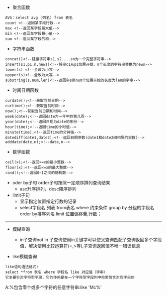 - 聚合函数
```mysql
AVG：select avg (列名) from 表名
count <!--返回某字段行数-->
max <!--返回某字段最大值-->
min <!--返回某字段最小值-->
sum <!--返回某字段的和-->
```

- 字符串函数
```mysql
concat()<!--链接字符串s1,s2....sn为一个完整字符串-->
insert(s1,p1,n,news)<!--将串c1从p1位置开始，n个长度的字符串替换为news-->
lower(s) <!--全改为小写-->
uppper(s)<!--全改为大写-->
substring(s,num,len)<!--返回串s第num个位置开始的长度为len的字串-->
```

- 时间日期函数
```mysql
curdate();<!--获取当前日期-->
curtime();<!--获取当前时间-->
now();<!--获取当前日期和时间-->
week(date);<!--返回date为一年中的第几周-->
year(date);<!--返回日期为date的年份-->
hour(time);<!--返回time的小时值-->
minute(time);<!--返回time的分钟值-->
datediff(date1,date2);<!--返回日期参数(date1和date2间相隔的天数)-->
adddate(date,n);<!--date,n-->
```

- 数学函数
```mysql
ceil(x);<!--返回>=x的最小整数-->
floor(x);<!--返回<=x的最大整数-->
rand();<!--返回0~1之间的随机数-->
```

- oder by子句
  order子句按照一定顺序排列查询结果
	- asc升序排列，desc降序排列
- limit子句
	- 显示指定位置指定行数的记录
	- select字段名 列表 from表名 where 约束条件 group by 分组的字段名 order by排序列名 limit 位置偏移量,行数；
--------------------
- 模糊查询
	- in子查询not in 子查询使用in关键字可以使父查询匹配子查询返回多个字段值，解决使用比较运算符(=,>等),子查询返回值不唯一错误信息

- like模糊查询
```mysql 
like语句语法格式:
select *from 表名 where 字段名 like 对应值（字串）
它主要针对字符型字段，它的作用是在一个字符型字段列中检索包含对应字串的
```

A:%包含零个或多个字符的任意字符串:like 'Mc%' 



































